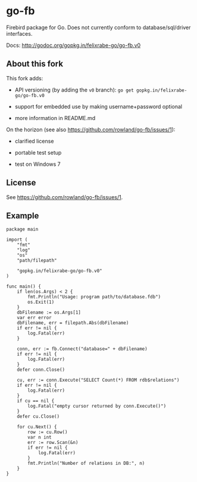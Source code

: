 go-fb
=====

Firebird package for Go. Does not currently conform to database/sql/driver interfaces.

Docs: http://godoc.org/gopkg.in/felixrabe-go/go-fb.v0


About this fork
---------------

This fork adds:

-   API versioning (by adding the `v0` branch): `go get gopkg.in/felixrabe-go/go-fb.v0`

-   support for embedded use by making username+password optional

-   more information in README.md


On the horizon (see also https://github.com/rowland/go-fb/issues/1):

-   clarified license

-   portable test setup

-   test on Windows 7


License
-------

See https://github.com/rowland/go-fb/issues/1.


Example
-------

    package main

    import (
        "fmt"
        "log"
        "os"
        "path/filepath"

        "gopkg.in/felixrabe-go/go-fb.v0"
    )

    func main() {
        if len(os.Args) < 2 {
            fmt.Println("Usage: program path/to/database.fdb")
            os.Exit(1)
        }
        dbFilename := os.Args[1]
        var err error
        dbFilename, err = filepath.Abs(dbFilename)
        if err != nil {
            log.Fatal(err)
        }

        conn, err := fb.Connect("database=" + dbFilename)
        if err != nil {
            log.Fatal(err)
        }
        defer conn.Close()

        cu, err := conn.Execute("SELECT Count(*) FROM rdb$relations")
        if err != nil {
            log.Fatal(err)
        }
        if cu == nil {
            log.Fatal("empty cursor returned by conn.Execute()")
        }
        defer cu.Close()

        for cu.Next() {
            row := cu.Row()
            var n int
            err := row.Scan(&n)
            if err != nil {
                log.Fatal(err)
            }
            fmt.Println("Number of relations in DB:", n)
        }
    }
